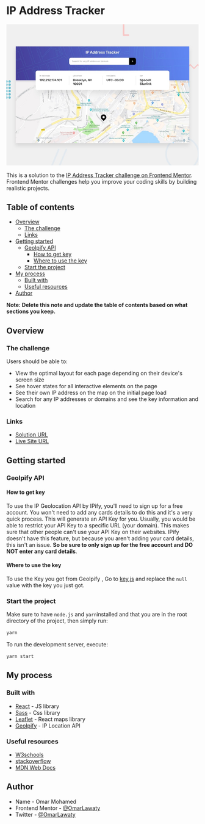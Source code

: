 # IP Address Tracker

![Desktop Preview](./design/desktop-preview.jpg)

This is a solution to the [IP Address Tracker challenge on Frontend Mentor](https://www.frontendmentor.io/challenges/ip-address-tracker-I8-0yYAH0). Frontend Mentor challenges help you improve your coding skills by building realistic projects.

## Table of contents

- [Overview](#overview)
  - [The challenge](#the-challenge)
  - [Links](#links)
- [Getting started](#getting-started)
  - [GeoIpify API](#geoipify-api)
    - [How to get key](#how-to-get-key)
    - [Where to use the key](#where-to-use-the-key)
  - [Start the project](#start-the-project)
- [My process](#my-process)
  - [Built with](#built-with)
  - [Useful resources](#useful-resources)
- [Author](#author)

**Note: Delete this note and update the table of contents based on what sections you keep.**

## Overview

### The challenge

Users should be able to:

- View the optimal layout for each page depending on their device's screen size
- See hover states for all interactive elements on the page
- See their own IP address on the map on the initial page load
- Search for any IP addresses or domains and see the key information and location

### Links

- [Solution URL](https://www.frontendmentor.io/solutions/ip-address-tracker-quPyKaGQo)
- [Live Site URL](https://ip-address-tracker-omarlawaty.vercel.app/)

## Getting started

### GeoIpify API

#### How to get key

To use the IP Geolocation API by IPify, you'll need to sign up for a free account. You won't need to add any cards details to do this and it's a very quick process. This will generate an API Key for you. Usually, you would be able to restrict your API Key to a specific URL (your domain). This makes sure that other people can't use your API Key on their websites. IPify doesn't have this feature, but because you aren't adding your card details, this isn't an issue. **So be sure to only sign up for the free account and DO NOT enter any card details**.

#### Where to use the key

To use the Key you got from GeoIpify , Go to [key.js](./src/api/Key.js) and replace the `null` value with the key you just got.

### Start the project

Make sure to have `node.js` and `yarn`installed and that you are in the root directory of the project, then simply run:

```bash
yarn
```

To run the development server, execute:

```bash
yarn start
```

## My process

### Built with

- [React](https://reactjs.org/) - JS library
- [Sass](https://create-react-app.dev/docs/adding-a-sass-stylesheets) - Css library
- [Leaflet](https://react-leaflet.js.org/) - React maps library
- [GeoIpify](https://geo.ipify.org/) - IP Location API

### Useful resources

- [W3schools](w3schools.com/)
- [stackoverflow](stackoverflow.com/)
- [MDN Web Docs](https://developer.mozilla.org/en-US/)

## Author

- Name - Omar Mohamed
- Frontend Mentor - [@OmarLawaty](https://www.frontendmentor.io/profile/OmarLawaty)
- Twitter - [@OmarLawaty](https://twitter.com/OmarLawaty)
